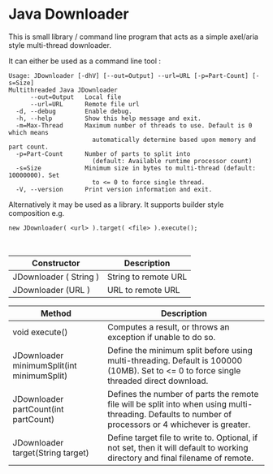 
# Java Downloader


This is small library / command line program that acts as a simple axel/aria style multi-thread downloader.

It can either be used as a command line tool :

```
Usage: JDownloader [-dhV] [--out=Output] --url=URL [-p=Part-Count] [-s=Size]
Multithreaded Java JDownloader
      --out=Output   Local file
      --url=URL      Remote file url
  -d, --debug        Enable debug.
  -h, --help         Show this help message and exit.
  -m=Max-Thread      Maximum number of threads to use. Default is 0 which means
                       automatically determine based upon memory and part count.
  -p=Part-Count      Number of parts to split into 
                       (default: Available runtime processor count)
  -s=Size            Minimum size in bytes to multi-thread (default: 10000000). Set
                       to <= 0 to force single thread.
  -V, --version      Print version information and exit.
```

Alternatively it may be used as a library. It supports builder style composition e.g.

```
new JDownloader( <url> ).target( <file> ).execute();
```
<br/>

| Constructor | Description |
| --- | --- |
| JDownloader ( String ) | String to remote URL |
| JDownloader (URL ) | URL to remote URL |


| Method | Description |
| --- | --- |
| void execute() | Computes a result, or throws an exception if unable to do so. |
| JDownloader minimumSplit(int minimumSplit) | Define the minimum split before using multi-threading. Default is 100000 (10MB). Set to <= 0 to force single threaded direct download. |
| JDownloader 	partCount(int partCount) | Defines the number of parts the remote file will be split into when using multi-threading. Defaults to number of processors or 4 whichever is greater.
| JDownloader 	target(String target) | Define target file to write to. Optional, if not set, then it will default to working directory and final filename of remote.|




